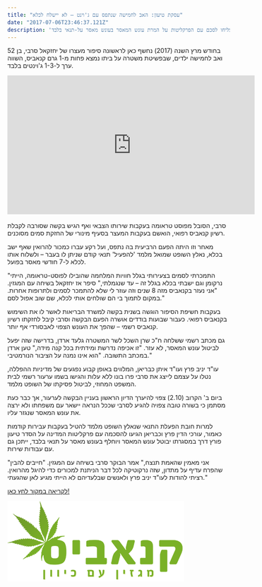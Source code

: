 ```yaml
---
title: "עסקת טיעון: האב לחמישה שנתפס עם ג'וינט – לא יישלח לכלא"
date: "2017-07-06T23:46:37.121Z"
description: 'עסקת טיעון יוצאת דופן תיחתם בשבוע הבא במסגרת סיפור שליחתו לכלא של יחזקאל סרבי, אב לחמישה שנשלח על ידי בית המשפט למאסר של 7 חודשים בכלא. עורכי דינו הצליחו לסכם עם הפרקליטות על המרת עונש המאסר בעונש מאסר על-תנאי בלבד.'
---
```


בחודש מרץ השנה (2017) נחשף כאן לראשונה סיפור מעצרו של יחזקאל סרבי, בן 52 ואב לחמישה ילדים, שבפשיטת משטרה על ביתו נמצא פחות מ-1 גרם קנאביס, השווה ערך ל-1-3 ג'וינטים בלבד.

<iframe width="560" height="315" src="https://www.youtube.com/embed/Ggu-FR99Uuk" frameborder="0" gesture="media" allow="encrypted-media" allowfullscreen></iframe>

סרבי, הסובל מפוסט טראומה בעקבות שירותו הצבאי ואף הגיש בקשה שסורבה לקבלת רשיון קנאביס רפואי, הואשם בעקבות המעצר בסעיף מינורי של החזקת סמים מסוכנים.

מאחר וזו היתה הפעם הרביעית בה נתפס, ועל רקע עברו כמכור להרואין שאף ישב בכלא, נאלץ השופט שמואל מלמד 'להפעיל' תנאי קודם שניתן לו בעבר – ולשלוח אותו לכלא ל-7 חודשי מאסר בפועל.

"התמכרתי לסמים בצעירותי בגלל חוויות המלחמה שהובילו לפוסט-טראומה, הייתי נרקומן וגם ישבתי בכלא בגלל זה – עד שנגמלתי," סיפר אז יחזקאל בשיחה עם המגזין. "אני נעזר בקנאביס מזה 8 שנים וזה עוזר לי שלא להתמכר לסמים ולתרופות אחרות. במקום לתמוך בי הם שולחים אותי לכלא, שם שוב אפול לסם."

בעקבות חשיפת הסיפור הוגשה בשנית בקשה למשרד הבריאות לאשר לו את השימוש בקנאביס רפואי. כעבור שבועות בודדים אושרה הפעם הבקשה וסרבי קיבל לחזקתו רשיון קנאביס רשמי – שהפך את העונש הצפוי לאבסורדי אף יותר.

גם מכתב רשמי ששלחה ח"כ שרן השכל לשר המשטרה גלעד ארדן, בדרישה שזה יפעל לביטול עונש המאסר, לא עזר. "זו אכיפה נדרשת ומידתית בכל קנה מידה," טען ארדן במכתב התשובה. "הוא אינו נמנה על הציבור הנורמטיבי."

עו"ד יניב פרץ ועו"ד איתן כבריאן, המלווים באופן קבוע נפגעים של מדיניות ההפללה, נטלו על עצמם לייצג את סרבי פרו בונו ללא עלות והגישו בשמו ערעור רשמי לבית המשפט המחוזי, לביטול פסיקתו של השופט מלמד.

ביום ב' הקרוב (2.10) צפוי להיערך הדיון הראשון בעניין הבקשה לערעור, אך כבר כעת מסתמן כי בשורה טובה צפויה להגיע לסרבי שככל הנראה יישאר עם משפחתו ולא ירצה את עונש המאסר שנגזר עליו.

למרות חובת הפעלת התנאי שנאלץ השופט מלמד להטיל בעקבות עבירות קודמות כאמור, עורכי הדין פרץ וכבריאן הגיעו להסכמה עם פרקליטות המדינה על הסדר טיעון פורץ דרך במסגרתו יבוטל עונש המאסר ויוחלף בעונש מאסר על תנאי בלבד, ייתכן גם עם עבודות שירות.

"אני מאמין שהאמת תנצח," אמר הבוקר סרבי בשיחה עם המגזין. "חייבים להבין שהפרח עדיף על מתדון, שזה נרקוטיקה לכל דבר הניתנת למכורים כדי להיגל מהרואין. רציתי להודות לעו"ד יניב פרץ ולאנשים שבלעדיהם לא הייתי מגיע לאן שהגעתי."


<a class="article-logo" href="http://www.xn--4dbcyzi5a.com/2017/09/%D7%A2%D7%A1%D7%A7%D7%AA-%D7%98%D7%99%D7%A2%D7%95%D7%9F-%D7%94%D7%90%D7%91-%D7%9C%D7%97%D7%9E%D7%99%D7%A9%D7%94-%D7%A9%D7%A0%D7%AA%D7%A4%D7%A1-%D7%A2%D7%9D-%D7%92%D7%95%D7%99%D7%A0%D7%98-%D7%9C/" target="_blank">לקריאה במקור לחץ כאן!</a>

![](./canabis.png)